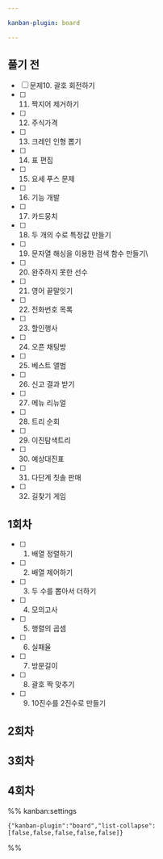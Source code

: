 ```yaml
---

kanban-plugin: board

---
```


## 풀기 전

- [ ] 문제10. 괄호 회전하기
- [ ] 11. 짝지어 제거하기
- [ ] 12. 주식가격
- [ ] 13. 크레인 인형 뽑기
- [ ] 14. 표 편집
- [ ] 15. 요세 푸스 문제
- [ ] 16. 기능 개발
- [ ] 17. 카드뭉치
- [ ] 18. 두 개의 수로 특정값 만들기
- [ ] 19. 문자열 해싱을 이용한 검색 함수 만들기\
- [ ] 20. 완주하지 못한 선수
- [ ] 21. 영어 끝말잇기
- [ ] 22. 전화번호 목록
- [ ] 23. 할인행사
- [ ] 24. 오픈 채팅방
- [ ] 25. 베스트 앨범
- [ ] 26. 신고 결과 받기
- [ ] 27. 메뉴 리뉴얼
- [ ] 28. 트리 순회
- [ ] 29. 이진탐색트리
- [ ] 30. 예상대진표
- [ ] 31. 다단계 칫솔 판매
- [ ] 32. 길찾기 게임


## 1회차

- [ ] 1. 배열 정렬하기
- [ ] 2. 배열 제어하기
- [ ] 3. 두 수를 뽑아서 더하기
- [ ] 4. 모의고사
- [ ] 5. 행렬의 곱셈
- [ ] 6. 실패율
- [ ] 7. 방문길이
- [ ] 8. 괄호 짝 맞추기
- [ ] 9. 10진수를 2진수로 만들기


## 2회차



## 3회차



## 4회차





%% kanban:settings
```
{"kanban-plugin":"board","list-collapse":[false,false,false,false,false]}
```
%%